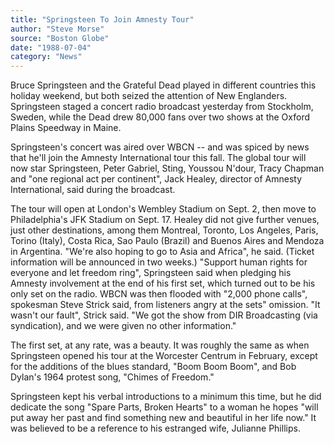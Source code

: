 ```yaml
---
title: "Springsteen To Join Amnesty Tour"
author: "Steve Morse"
source: "Boston Globe"
date: "1988-07-04"
category: "News"
---
```


Bruce Springsteen and the Grateful Dead played in different countries this holiday weekend, but both seized the attention of New Englanders. Springsteen staged a concert radio broadcast yesterday from Stockholm, Sweden, while the Dead drew 80,000 fans over two shows at the Oxford Plains Speedway in Maine.

Springsteen's concert was aired over WBCN -- and was spiced by news that he'll join the Amnesty International tour this fall. The global tour will now star Springsteen, Peter Gabriel, Sting, Youssou N'dour, Tracy Chapman and "one regional act per continent", Jack Healey, director of Amnesty International, said during the broadcast.

The tour will open at London's Wembley Stadium on Sept. 2, then move to Philadelphia's JFK Stadium on Sept. 17. Healey did not give further venues, just other destinations, among them Montreal, Toronto, Los Angeles, Paris, Torino (Italy), Costa Rica, Sao Paulo (Brazil) and Buenos Aires and Mendoza in Argentina. "We're also hoping to go to Asia and Africa", he said. (Ticket information will be announced in two weeks.) "Support human rights for everyone and let freedom ring", Springsteen said when pledging his Amnesty involvement at the end of his first set, which turned out to be his only set on the radio. WBCN was then flooded with "2,000 phone calls", spokesman Steve Strick said, from listeners angry at the sets" omission. "It wasn't our fault", Strick said. "We got the show from DIR Broadcasting (via syndication), and we were given no other information."

The first set, at any rate, was a beauty. It was roughly the same as when Springsteen opened his tour at the Worcester Centrum in February, except for the additions of the blues standard, "Boom Boom Boom", and Bob Dylan's 1964 protest song, "Chimes of Freedom."

Springsteen kept his verbal introductions to a minimum this time, but he did dedicate the song "Spare Parts, Broken Hearts" to a woman he hopes "will put away her past and find something new and beautiful in her life now." It was believed to be a reference to his estranged wife, Julianne Phillips.

